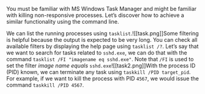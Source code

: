 You must be familiar with MS Windows Task Manager and might be familiar with killing non-responsive processes. Let’s discover how to achieve a similar functionality using the command line.

We can list the running processes using `tasklist`.![[task.png]]Some filtering is helpful because the output is expected to be very long. You can check all available filters by displaying the help page using `tasklist /?`. Let’s say that we want to search for tasks related to `sshd.exe`, we can do that with the command `tasklist /FI "imagename eq sshd.exe"`. Note that `/FI` is used to set the filter _image name equals_ `sshd.exe`![[task2.png]]With the process ID (PID) known, we can terminate any task using `taskkill /PID target_pid`. For example, if we want to kill the process with PID `4567`, we would issue the command `taskkill /PID 4567`.
